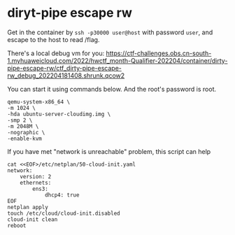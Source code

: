 # diryt-pipe escape rw

Get in the container by `ssh -p30000 user@host` with password `user`, and escape to the host to read /flag.

There's a local debug vm for you: https://ctf-challenges.obs.cn-south-1.myhuaweicloud.com/2022/hwctf_month-Qualifier-202204/container/dirty-pipe-escape-rw/ctf_dirty-pipe-escape-rw_debug_202204181408.shrunk.qcow2

You can start it using commands below. And the root's password is root.
```
qemu-system-x86_64 \
-m 1024 \
-hda ubuntu-server-cloudimg.img \
-smp 2 \
-m 2048M \
-nographic \
-enable-kvm
```

If you have met "network is unreachable" problem, this script can help

```
cat <<EOF>/etc/netplan/50-cloud-init.yaml
network:
    version: 2
    ethernets:
        ens3:
            dhcp4: true
EOF
netplan apply
touch /etc/cloud/cloud-init.disabled
cloud-init clean
reboot
```
